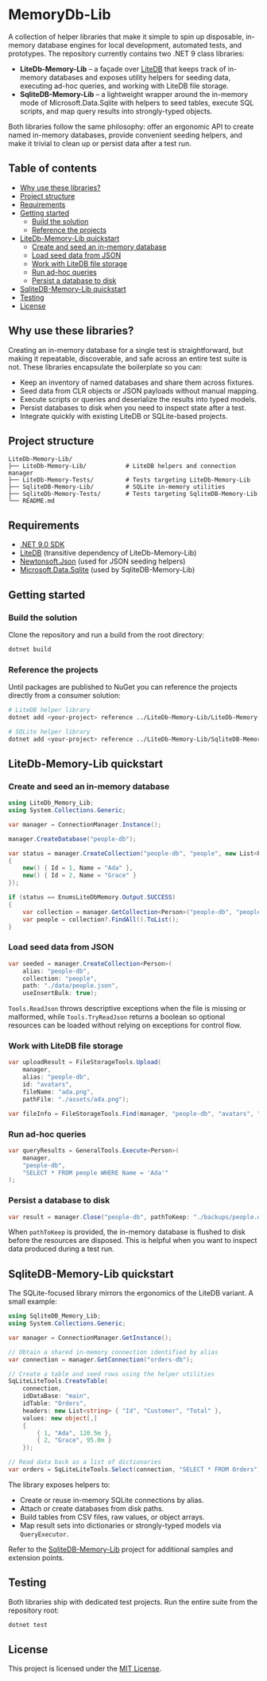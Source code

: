 # MemoryDb-Lib

A collection of helper libraries that make it simple to spin up disposable, in-memory database engines for local development, automated tests, and prototypes. The repository currently contains two .NET 9 class libraries:

- **LiteDb-Memory-Lib** – a façade over [LiteDB](https://www.litedb.org/) that keeps track of in-memory databases and exposes utility helpers for seeding data, executing ad-hoc queries, and working with LiteDB file storage.
- **SqliteDB-Memory-Lib** – a lightweight wrapper around the in-memory mode of Microsoft.Data.Sqlite with helpers to seed tables, execute SQL scripts, and map query results into strongly-typed objects.

Both libraries follow the same philosophy: offer an ergonomic API to create named in-memory databases, provide convenient seeding helpers, and make it trivial to clean up or persist data after a test run.

## Table of contents

- [Why use these libraries?](#why-use-these-libraries)
- [Project structure](#project-structure)
- [Requirements](#requirements)
- [Getting started](#getting-started)
  - [Build the solution](#build-the-solution)
  - [Reference the projects](#reference-the-projects)
- [LiteDb-Memory-Lib quickstart](#litedb-memory-lib-quickstart)
  - [Create and seed an in-memory database](#create-and-seed-an-in-memory-database)
  - [Load seed data from JSON](#load-seed-data-from-json)
  - [Work with LiteDB file storage](#work-with-litedb-file-storage)
  - [Run ad-hoc queries](#run-ad-hoc-queries)
  - [Persist a database to disk](#persist-a-database-to-disk)
- [SqliteDB-Memory-Lib quickstart](#sqlitedb-memory-lib-quickstart)
- [Testing](#testing)
- [License](#license)

## Why use these libraries?

Creating an in-memory database for a single test is straightforward, but making it repeatable, discoverable, and safe across an entire test suite is not. These libraries encapsulate the boilerplate so you can:

- Keep an inventory of named databases and share them across fixtures.
- Seed data from CLR objects or JSON payloads without manual mapping.
- Execute scripts or queries and deserialize the results into typed models.
- Persist databases to disk when you need to inspect state after a test.
- Integrate quickly with existing LiteDB or SQLite-based projects.

## Project structure

```
LiteDb-Memory-Lib/
├── LiteDb-Memory-Lib/           # LiteDB helpers and connection manager
├── LiteDb-Memory-Tests/         # Tests targeting LiteDb-Memory-Lib
├── SqliteDB-Memory-Lib/         # SQLite in-memory utilities
├── SqliteDb-Memory-Tests/       # Tests targeting SqliteDB-Memory-Lib
└── README.md
```

## Requirements

- [.NET 9.0 SDK](https://dotnet.microsoft.com/download)
- [LiteDB](https://www.nuget.org/packages/LiteDB) (transitive dependency of LiteDb-Memory-Lib)
- [Newtonsoft.Json](https://www.nuget.org/packages/Newtonsoft.Json) (used for JSON seeding helpers)
- [Microsoft.Data.Sqlite](https://www.nuget.org/packages/Microsoft.Data.Sqlite) (used by SqliteDB-Memory-Lib)

## Getting started

### Build the solution

Clone the repository and run a build from the root directory:

```bash
dotnet build
```

### Reference the projects

Until packages are published to NuGet you can reference the projects directly from a consumer solution:

```bash
# LiteDB helper library
dotnet add <your-project> reference ../LiteDb-Memory-Lib/LiteDb-Memory-Lib/LiteDb-Memory-Lib.csproj

# SQLite helper library
dotnet add <your-project> reference ../LiteDb-Memory-Lib/SqliteDB-Memory-Lib/SqliteDB-Memory-Lib.csproj
```

## LiteDb-Memory-Lib quickstart

### Create and seed an in-memory database

```csharp
using LiteDb_Memory_Lib;
using System.Collections.Generic;

var manager = ConnectionManager.Instance();

manager.CreateDatabase("people-db");

var status = manager.CreateCollection("people-db", "people", new List<Person>
{
    new() { Id = 1, Name = "Ada" },
    new() { Id = 2, Name = "Grace" }
});

if (status == EnumsLiteDbMemory.Output.SUCCESS)
{
    var collection = manager.GetCollection<Person>("people-db", "people");
    var people = collection?.FindAll().ToList();
}
```

### Load seed data from JSON

```csharp
var seeded = manager.CreateCollection<Person>(
    alias: "people-db",
    collection: "people",
    path: "./data/people.json",
    useInsertBulk: true);
```

`Tools.ReadJson` throws descriptive exceptions when the file is missing or malformed, while `Tools.TryReadJson` returns a boolean so optional resources can be loaded without relying on exceptions for control flow.

### Work with LiteDB file storage

```csharp
var uploadResult = FileStorageTools.Upload(
    manager,
    alias: "people-db",
    id: "avatars",
    fileName: "ada.png",
    pathFile: "./assets/ada.png");

var fileInfo = FileStorageTools.Find(manager, "people-db", "avatars", "ada.png");
```

### Run ad-hoc queries

```csharp
var queryResults = GeneralTools.Execute<Person>(
    manager,
    "people-db",
    "SELECT * FROM people WHERE Name = 'Ada'"
);
```

### Persist a database to disk

```csharp
var result = manager.Close("people-db", pathToKeep: "./backups/people.db");
```

When `pathToKeep` is provided, the in-memory database is flushed to disk before the resources are disposed. This is helpful when you want to inspect data produced during a test run.

## SqliteDB-Memory-Lib quickstart

The SQLite-focused library mirrors the ergonomics of the LiteDB variant. A small example:

```csharp
using SqliteDB_Memory_Lib;
using System.Collections.Generic;

var manager = ConnectionManager.GetInstance();

// Obtain a shared in-memory connection identified by alias
var connection = manager.GetConnection("orders-db");

// Create a table and seed rows using the helper utilities
SqLiteLiteTools.CreateTable(
    connection,
    idDataBase: "main",
    idTable: "Orders",
    headers: new List<string> { "Id", "Customer", "Total" },
    values: new object[,]
    {
        { 1, "Ada", 120.5m },
        { 2, "Grace", 95.0m }
    });

// Read data back as a list of dictionaries
var orders = SqLiteLiteTools.Select(connection, "SELECT * FROM Orders");
```

The library exposes helpers to:

- Create or reuse in-memory SQLite connections by alias.
- Attach or create databases from disk paths.
- Build tables from CSV files, raw values, or object arrays.
- Map result sets into dictionaries or strongly-typed models via `QueryExecutor`.

Refer to the [SqliteDB-Memory-Lib](./SqliteDB-Memory-Lib) project for additional samples and extension points.

## Testing

Both libraries ship with dedicated test projects. Run the entire suite from the repository root:

```bash
dotnet test
```

## License

This project is licensed under the [MIT License](./LICENSE).
